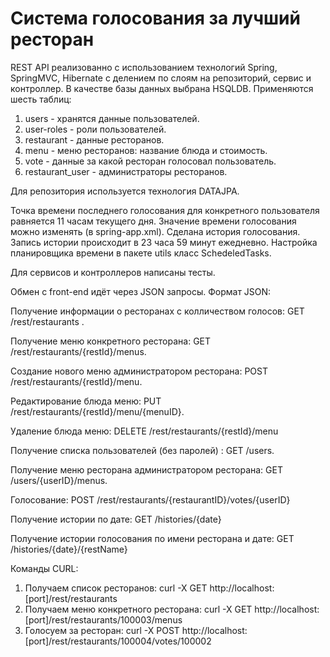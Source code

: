 # Система голосования за лучший ресторан
REST API реализованно с использованием технологий Spring, SpringMVC, Hibernate с делением по слоям на репозиторий,
сервис и контроллер.
В качестве базы данных выбрана HSQLDB. Применяются шесть таблиц:
1. users - хранятся данные пользователей.
2. user-roles - роли пользователей.
3. restaurant - данные ресторанов.
4. menu - меню ресторанов: название блюда и стоимость.
5. vote - данные за какой ресторан голосовал пользователь.
6. restaurant_user - администраторы ресторанов.

Для репозитория используется технология DATAJPA.

Точка времени последнего голосования для конкретного пользователя равняется 11 часам текущего дня.
Значение времени голосования можно изменять (в spring-app.xml).
Сделана история голосования. Запись истории происходит в 23 часа 59 минут ежедневно.
Настройка планировщика времени в пакете utils класс SchedeledTasks.

Для сервисов и контроллеров написаны тесты.

Обмен с front-end идёт через JSON запросы.
Формат JSON:

Получение информации о ресторанах с колличеством голосов: GET /rest/restaurants .

Получение меню конкретного ресторана: GET /rest/restaurants/{restId}/menus.

Создание нового меню администратором ресторана: POST /rest/restaurants/{restId}/menu.

Редактирование блюда меню: PUT /rest/restaurants/{restId}/menu/{menuID}.

Удаление блюда меню: DELETE /rest/restaurants/{restId}/menu

Получение списка пользователей (без паролей) : GET /users.

Получение меню ресторана администратором ресторана: GET /users/{userID}/menus.


Голосование: POST /rest/restaurants/{restaurantID}/votes/{userID}

Получение истории по дате: GET /histories/{date}

Получение истории голосования по имени ресторана и дате: GET /histories/{date}/{restName}

Команды CURL:
1. Получаем список ресторанов: curl -X GET http://localhost:[port]/rest/restaurants
2. Получаем меню конкретного ресторана: curl -X GET http://localhost:[port]/rest/restaurants/100003/menus
3. Голосуем за ресторан: curl -X POST http://localhost:[port]/rest/restaurants/100004/votes/100002